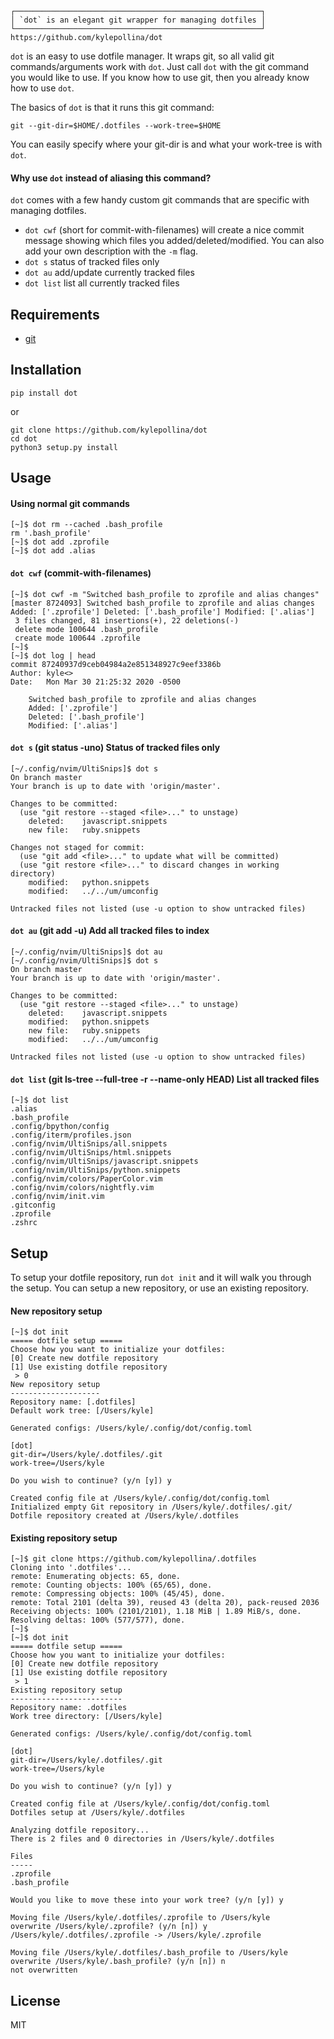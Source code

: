 
```
┌───────────────────────────────────────────────────────┐                       
│ `dot` is an elegant git wrapper for managing dotfiles │
└───────────────────────────────────────────────────────┘
https://github.com/kylepollina/dot
```

`dot` is an easy to use dotfile manager. It wraps git, so all valid git 
commands/arguments work with `dot`. Just call `dot` with the git command 
you would like to use. If you know how to use git, then you already know 
how to use `dot`.

The basics of `dot` is that it runs this git command: 

    git --git-dir=$HOME/.dotfiles --work-tree=$HOME 

You can easily specify where your git-dir is and what your work-tree is with `dot`.

#### Why use `dot` instead of aliasing this command?
`dot` comes with a few handy custom git commands that are specific with managing dotfiles.

* `dot cwf` (short for commit-with-filenames) will create a nice commit message showing which files you added/deleted/modified. You can also add your own description with the `-m` flag.
* `dot s` status of tracked files only
* `dot au` add/update currently tracked files
* `dot list` list all currently tracked files


## Requirements
* [git](https://git-scm.com/)


## Installation

```
pip install dot
```

or


```
git clone https://github.com/kylepollina/dot
cd dot
python3 setup.py install
```

## Usage

#### Using normal git commands
```
[~]$ dot rm --cached .bash_profile
rm '.bash_profile'
[~]$ dot add .zprofile
[~]$ dot add .alias
```

#### `dot cwf` (commit-with-filenames)
```
[~]$ dot cwf -m "Switched bash_profile to zprofile and alias changes"
[master 8724093] Switched bash_profile to zprofile and alias changes Added: ['.zprofile'] Deleted: ['.bash_profile'] Modified: ['.alias']
 3 files changed, 81 insertions(+), 22 deletions(-)
 delete mode 100644 .bash_profile
 create mode 100644 .zprofile
[~]$
[~]$ dot log | head
commit 87240937d9ceb04984a2e851348927c9eef3386b
Author: kyle<>
Date:   Mon Mar 30 21:25:32 2020 -0500

    Switched bash_profile to zprofile and alias changes
    Added: ['.zprofile']
    Deleted: ['.bash_profile']
    Modified: ['.alias']
```

#### `dot s` (git status -uno) Status of tracked files only
```
[~/.config/nvim/UltiSnips]$ dot s
On branch master
Your branch is up to date with 'origin/master'.

Changes to be committed:
  (use "git restore --staged <file>..." to unstage)
	deleted:    javascript.snippets
	new file:   ruby.snippets

Changes not staged for commit:
  (use "git add <file>..." to update what will be committed)
  (use "git restore <file>..." to discard changes in working directory)
	modified:   python.snippets
	modified:   ../../um/umconfig

Untracked files not listed (use -u option to show untracked files)
```

#### `dot au` (git add -u) Add all tracked files to index

```
[~/.config/nvim/UltiSnips]$ dot au
[~/.config/nvim/UltiSnips]$ dot s
On branch master
Your branch is up to date with 'origin/master'.

Changes to be committed:
  (use "git restore --staged <file>..." to unstage)
	deleted:    javascript.snippets
	modified:   python.snippets
	new file:   ruby.snippets
	modified:   ../../um/umconfig

Untracked files not listed (use -u option to show untracked files)
```

#### `dot list` (git ls-tree --full-tree -r --name-only HEAD) List all tracked files

```
[~]$ dot list
.alias
.bash_profile
.config/bpython/config
.config/iterm/profiles.json
.config/nvim/UltiSnips/all.snippets
.config/nvim/UltiSnips/html.snippets
.config/nvim/UltiSnips/javascript.snippets
.config/nvim/UltiSnips/python.snippets
.config/nvim/colors/PaperColor.vim
.config/nvim/colors/nightfly.vim
.config/nvim/init.vim
.gitconfig
.zprofile
.zshrc
```


## Setup
To setup your dotfile repository, run `dot init` and it will walk you through the setup.
You can setup a new repository, or use an existing repository.

#### New repository setup

```
[~]$ dot init
===== dotfile setup =====
Choose how you want to initialize your dotfiles:
[0] Create new dotfile repository
[1] Use existing dotfile repository
 > 0
New repository setup
--------------------
Repository name: [.dotfiles]
Default work tree: [/Users/kyle]

Generated configs: /Users/kyle/.config/dot/config.toml

[dot]
git-dir=/Users/kyle/.dotfiles/.git
work-tree=/Users/kyle

Do you wish to continue? (y/n [y]) y

Created config file at /Users/kyle/.config/dot/config.toml
Initialized empty Git repository in /Users/kyle/.dotfiles/.git/
Dotfile repository created at /Users/kyle/.dotfiles
```

#### Existing repository setup
```
[~]$ git clone https://github.com/kylepollina/.dotfiles
Cloning into '.dotfiles'...
remote: Enumerating objects: 65, done.
remote: Counting objects: 100% (65/65), done.
remote: Compressing objects: 100% (45/45), done.
remote: Total 2101 (delta 39), reused 43 (delta 20), pack-reused 2036
Receiving objects: 100% (2101/2101), 1.18 MiB | 1.89 MiB/s, done.
Resolving deltas: 100% (577/577), done.
[~]$
[~]$ dot init
===== dotfile setup =====
Choose how you want to initialize your dotfiles:
[0] Create new dotfile repository
[1] Use existing dotfile repository
 > 1
Existing repository setup
-------------------------
Repository name: .dotfiles
Work tree directory: [/Users/kyle]

Generated configs: /Users/kyle/.config/dot/config.toml

[dot]
git-dir=/Users/kyle/.dotfiles/.git
work-tree=/Users/kyle

Do you wish to continue? (y/n [y]) y

Created config file at /Users/kyle/.config/dot/config.toml
Dotfiles setup at /Users/kyle/.dotfiles

Analyzing dotfile repository...
There is 2 files and 0 directories in /Users/kyle/.dotfiles

Files
-----
.zprofile
.bash_profile

Would you like to move these into your work tree? (y/n [y]) y

Moving file /Users/kyle/.dotfiles/.zprofile to /Users/kyle
overwrite /Users/kyle/.zprofile? (y/n [n]) y
/Users/kyle/.dotfiles/.zprofile -> /Users/kyle/.zprofile

Moving file /Users/kyle/.dotfiles/.bash_profile to /Users/kyle
overwrite /Users/kyle/.bash_profile? (y/n [n]) n
not overwritten
```

## License
MIT
